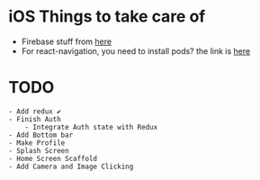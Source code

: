 # iOS Things to take care of

 - Firebase stuff from [here]( https://rnfirebase.io/#3-ios-setup )
 - For react-navigation, you need to install pods? the link is [here](https://reactnavigation.org/docs/getting-started/)

# TODO

    - Add redux ✔
    - Finish Auth 
        - Integrate Auth state with Redux
    - Add Bottom bar
    - Make Profile
    - Splash Screen
    - Home Screen Scaffold
    - Add Camera and Image Clicking